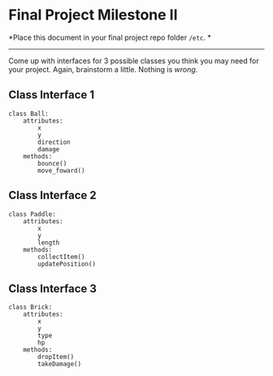 # Final Project Milestone II

*Place this document in your final project repo folder `/etc`. *

***

Come up with interfaces for 3 possible classes you think you may need for your project. Again, brainstorm a little. Nothing is *wrong*.

## Class Interface 1

```
class Ball:
    attributes:
        x
        y
        direction
        damage
    methods:
        bounce()
        move_foward()
```

## Class Interface 2

```
class Paddle:
    attributes:
        x
        y
        length
    methods:
        collectItem()
        updatePosition()
```

## Class Interface 3

```
class Brick:
    attributes:
        x
        y
        type
        hp
    methods:
        dropItem()
        takeDamage()
```
